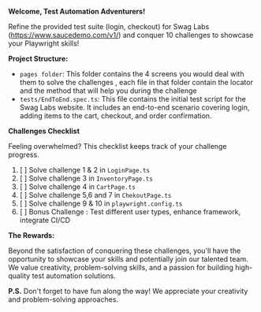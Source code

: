 **Welcome, Test Automation Adventurers!**

Refine the provided test suite (login, checkout) for Swag Labs (https://www.saucedemo.com/v1/) and conquer 10 challenges to showcase your Playwright skills! 


**Project Structure:**

* `pages folder`: This folder contains the 4 screens you would deal with them to solve the challenges , each file in that folder contain the locator and the method that will help you during the challenge
* `tests/EndToEnd.spec.ts`: This file contains the initial test script for the Swag Labs website.  It includes an end-to-end scenario covering login, adding items to the cart, checkout, and order confirmation.

**Challenges Checklist**

Feeling overwhelmed? This checklist keeps track of your challenge progress.

1. [ ] Solve challenge 1 & 2 in `LoginPage.ts` 
2. [ ] Solve challenge 3 in `InventoryPage.ts`
3. [ ] Solve challenge 4 in `CartPage.ts` 
4. [ ] Solve challenge 5,6 and 7 in `ChekoutPage.ts`
5. [ ] Solve challenge 9 & 10 in `playwright.config.ts`
6. [ ] Bonus Challenge : Test different user types, enhance framework, integrate CI/CD


**The Rewards:**

Beyond the satisfaction of conquering these challenges, you'll have the opportunity to showcase your skills and potentially join our talented team.  We value creativity, problem-solving skills, and a passion for building high-quality test automation solutions.

**P.S.** Don't forget to have fun along the way! We appreciate your creativity and problem-solving approaches.